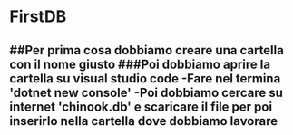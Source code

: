 # FirstDB
##Per prima cosa dobbiamo creare una cartella con il nome giusto
###Poi dobbiamo aprire la cartella su visual studio code 
-Fare nel termina 'dotnet new console'
-Poi dobbiamo cercare su internet 'chinook.db' e scaricare il file per poi inserirlo nella cartella dove dobbiamo lavorare
-
